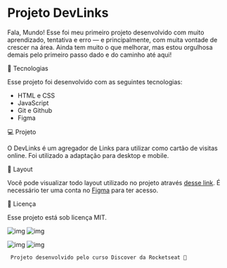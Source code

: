 <H1>Projeto DevLinks</H1>
<p>Fala, Mundo! Esse foi meu primeiro projeto desenvolvido com muito aprendizado, tentativa e erro — e principalmente, com muita vontade de crescer na área. Ainda tem muito o que melhorar, mas estou orgulhosa demais pelo primeiro passo dado e do caminho até aqui!
</p>

<p>🚀 Tecnologias

Esse projeto foi desenvolvido com as seguintes tecnologias:

- HTML e CSS
- JavaScript
- Git e Github
- Figma

💻 Projeto

O DevLinks é um agregador de Links para utilizar como cartão de visitas online. Foi utilizado a adaptação para desktop e mobile.

🎨 Layout

Você pode visualizar todo layout utilizado no projeto através [desse link](https://www.figma.com/design/HF0P1P8Wj0onwgdxeDSS7D/DevLinks-%E2%80%A2-Projeto-Discover--Community-?node-id=10-620&p=f&t=NpGkE2gpdFih1L1I-0). É necessário ter uma conta no [Figma](https://www.figma.com/pt-br/?fuid=) para ter acesso.

📝 Licença

Esse projeto está sob licença MIT.

![img](https://github.com/user-attachments/assets/8c6a409e-e35d-412c-8c30-e65732686c7d)
![img](https://github.com/user-attachments/assets/28a6fbb1-0cd9-4605-b7c4-92994d96d141)

![img](https://github.com/user-attachments/assets/9652eecc-7586-4acb-b643-2c7e95a3f013) ![img](https://github.com/user-attachments/assets/ad759f9e-1e08-47c0-b04f-64016b536fef)



 
     Projeto desenvolvido pelo curso Discover da Rocketseat 💜
</p>


